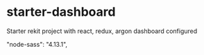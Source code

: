 # starter-dashboard
Starter rekit project with react, redux, argon dashboard configured


"node-sass": "4.13.1",
